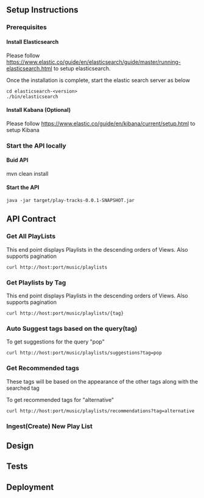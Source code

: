 ## Setup Instructions

### Prerequisites

#### Install Elasticsearch

Please follow https://www.elastic.co/guide/en/elasticsearch/guide/master/running-elasticsearch.html to setup elasticsearch.

Once the installation is complete, start the elastic search server as below

```
cd elasticsearch-<version>
./bin/elasticsearch 
```

#### Install Kabana (Optional)

Please follow https://www.elastic.co/guide/en/kibana/current/setup.html to setup Kibana


### Start the API locally

#### Buid API

mvn clean install

#### Start the API

```
java -jar target/play-tracks-0.0.1-SNAPSHOT.jar

```

## API Contract

### Get All PlayLists

This end point displays Playlists in the descending orders of Views.
Also supports pagination

```
curl http://host:port/music/playlists

```

### Get Playlists by Tag

This end point displays Playlists in the descending orders of Views.
Also supports pagination
```
curl http://host:port/music/playlists/{tag}

```
### Auto Suggest tags based on the query(tag)

To get suggestions for the query "pop"
```
curl http://host:port/music/playlists/suggestions?tag=pop

```

### Get Recommended tags 
These tags will be based on the appearance of the other tags along with the searched tag

To get recommended tags for "alternative"
```
curl http://host:port/music/playlists/recommendations?tag=alternative

```

### Ingest(Create) New Play List

## Design

## Tests

## Deployment
